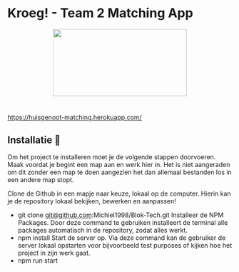 # Kroeg! - Team 2 Matching App

<p align="center">
  <img width="300" height="150" src="https://user-images.githubusercontent.com/27287809/160905491-753c0ffb-1a07-4eff-8670-b5b6953de374.svg">
</p>

#
https://huisgenoot-matching.herokuapp.com/

## Installatie 📎
Om het project te installeren moet je de volgende stappen doorvoeren. Maak voordat je begint een map aan en werk hier in. Het is niet aangeraden om dit zonder een map te doen aangezien het dan allemaal bestanden los in een andere map stopt.

Clone de Github in een mapje naar keuze, lokaal op de computer. Hierin kan je de repository lokaal bekijken, bewerken en aanpassen!
* git clone git@github.com:Michiel1998/Blok-Tech.git
Installeer de NPM Packages. Door deze command te gebruiken installeert de terminal alle packages automatisch in de repository, zodat alles werkt.
* npm install
Start de server op. Via deze command kan de gebruiker de server lokaal opstarten voor bijvoorbeeld test purposes of kijken hoe het project in zijn werk gaat.
* npm run start

